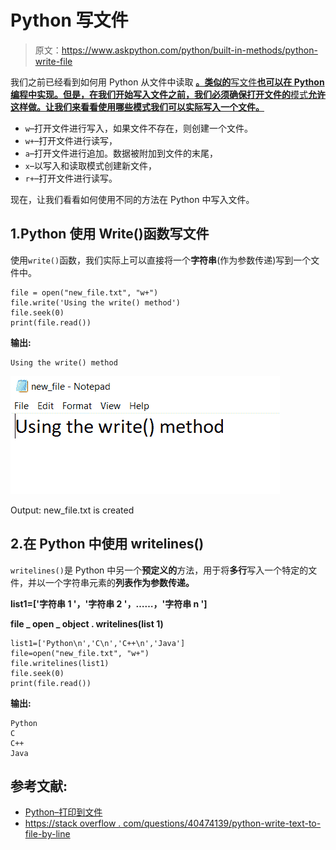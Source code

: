 # Python 写文件

> 原文：<https://www.askpython.com/python/built-in-methods/python-write-file>

我们之前已经看到如何用 Python 从文件中读取 [**。类似的**写文件**也可以在 **Python** 编程中实现。但是，在我们开始写入文件之前，我们必须确保打开文件的**模式**允许这样做。让我们来看看使用哪些模式我们可以实际写入一个文件。**](https://www.askpython.com/python/built-in-methods/python-read-file)

*   `w`–打开文件进行写入，如果文件不存在，则创建一个文件。
*   `w+`–打开文件进行读写，
*   `a`–打开文件进行追加。数据被附加到文件的末尾，
*   `x`–以写入和读取模式创建新文件，
*   `r+`–打开文件进行读写。

现在，让我们看看如何使用不同的方法在 Python 中写入文件。

## 1.Python 使用 Write()函数写文件

使用`write()`函数，我们实际上可以直接将一个**字符串**(作为参数传递)写到一个文件中。

```
file = open("new_file.txt", "w+")
file.write('Using the write() method')
file.seek(0)
print(file.read())

```

**输出:**

```
Using the write() method

```

![Write](img/8e1edae58e6b60dd33873e52fd9961c0.png)

Output: new_file.txt is created

## 2.在 Python 中使用 writelines()

`writelines()`是 Python 中另一个**预定义的**方法，用于将**多行**写入一个特定的文件，并以一个字符串元素的**列表作为参数传递。**

**list1=['字符串 1 '，'字符串 2 '，……，'字符串 n ']**

**file _ open _ object . writelines(list 1)**

```
list1=['Python\n','C\n','C++\n','Java']
file=open("new_file.txt", "w+")
file.writelines(list1)
file.seek(0)
print(file.read())

```

**输出:**

```
Python
C
C++
Java

```

## **参考文献:**

*   [Python–打印到文件](https://www.askpython.com/python/built-in-methods/python-print-to-file)
*   [https://stack overflow . com/questions/40474139/python-write-text-to-file-by-line](https://stackoverflow.com/questions/40474139/write-text-to-file-line-by-line)
